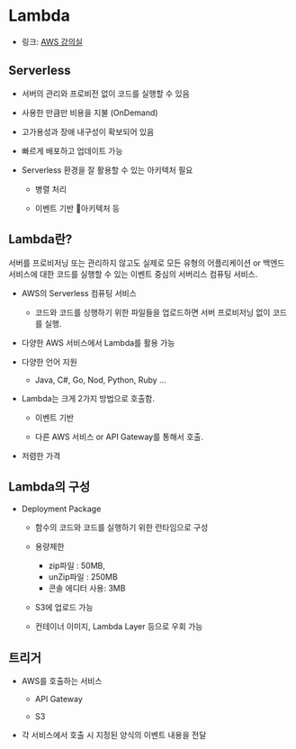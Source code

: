 # Lambda

- 링크: [AWS 강의실](https://www.youtube.com/watch?v=-BEou7aN7AY)  

## Serverless

- 서버의 관리와 프로비전 없이 코드를 실행할 수 있음

- 사용한 만큼만 비용을 지불 (OnDemand)

- 고가용성과 장애 내구성이 확보되어 있음

- 빠르게 배포하고 업데이트 가능

- Serverless 환경을 잘 활용할 수  있는 아키텍처 필요

    - 병렬 처리

    - 이벤트 기반 아키텍처 등


## Lambda란?

서버를 프로비저닝 또는 관리하지 않고도 실제로 모든 유형의 어플리케이션 or 백엔드 서비스에 대한 코드를 실행할 수 있는 이벤트 중심의 서버리스 컴퓨팅 서비스.

- AWS의 Serverless 컴퓨팅 서비스

    - 코드와 코드를 싱행하기 위한 파일들을 업로드하면 서버 프로비저닝 없이 코드를 실행.

- 다양한 AWS 서비스에서 Lambda를 활용 가능

- 다양한 언어 지원

    - Java, C#, Go, Nod, Python, Ruby ...

- Lambda는 크게 2가지 방법으로 호출함.

    - 이벤트 기반

    - 다른 AWS 서비스 or API Gateway를 통해서 호출.

- 저렴한 가격  


## Lambda의 구성

- Deployment Package

    - 함수의 코드와 코드를 실행하기 위한 런타임으로 구성

    - 용량제한

        - zip파일 : 50MB,
        - unZip파일 : 250MB
        - 콘솔 에디터 사용: 3MB

    - S3에 업로드 가능

    - 컨테이너 이미지, Lambda Layer 등으로 우회 가능


## 트리거

- AWS를 호출하는 서비스

    - API Gateway

    - S3

- 각 서비스에서 호출 시 지정된 양식의 이벤트 내용을 전달
